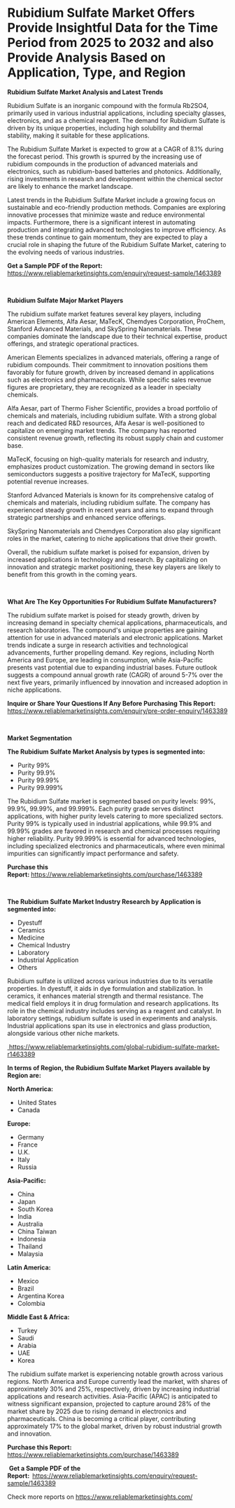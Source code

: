 <p><h1>Rubidium Sulfate Market Offers Provide Insightful Data for the Time Period from 2025 to 2032 and also Provide Analysis Based on Application, Type, and Region</h1></p><p><strong>Rubidium Sulfate Market Analysis and Latest Trends</strong></p>
<p><p>Rubidium Sulfate is an inorganic compound with the formula Rb2SO4, primarily used in various industrial applications, including specialty glasses, electronics, and as a chemical reagent. The demand for Rubidium Sulfate is driven by its unique properties, including high solubility and thermal stability, making it suitable for these applications.</p><p>The Rubidium Sulfate Market is expected to grow at a CAGR of 8.1% during the forecast period. This growth is spurred by the increasing use of rubidium compounds in the production of advanced materials and electronics, such as rubidium-based batteries and photonics. Additionally, rising investments in research and development within the chemical sector are likely to enhance the market landscape.</p><p>Latest trends in the Rubidium Sulfate Market include a growing focus on sustainable and eco-friendly production methods. Companies are exploring innovative processes that minimize waste and reduce environmental impacts. Furthermore, there is a significant interest in automating production and integrating advanced technologies to improve efficiency. As these trends continue to gain momentum, they are expected to play a crucial role in shaping the future of the Rubidium Sulfate Market, catering to the evolving needs of various industries.</p></p>
<p><strong>Get a Sample PDF of the Report:&nbsp;</strong> <a href="https://www.reliablemarketinsights.com/enquiry/request-sample/1463389?utm_campaign=1938&utm_medium=2&utm_source=Github&utm_content=ia&utm_term=01042025&utm_id=rubidium-sulfate">https://www.reliablemarketinsights.com/enquiry/request-sample/1463389</a></p>
<p>&nbsp;</p>
<p><strong>Rubidium Sulfate Major Market Players</strong></p>
<p><p>The rubidium sulfate market features several key players, including American Elements, Alfa Aesar, MaTecK, Chemdyes Corporation, ProChem, Stanford Advanced Materials, and SkySpring Nanomaterials. These companies dominate the landscape due to their technical expertise, product offerings, and strategic operational practices.</p><p>American Elements specializes in advanced materials, offering a range of rubidium compounds. Their commitment to innovation positions them favorably for future growth, driven by increased demand in applications such as electronics and pharmaceuticals. While specific sales revenue figures are proprietary, they are recognized as a leader in specialty chemicals.</p><p>Alfa Aesar, part of Thermo Fisher Scientific, provides a broad portfolio of chemicals and materials, including rubidium sulfate. With a strong global reach and dedicated R&D resources, Alfa Aesar is well-positioned to capitalize on emerging market trends. The company has reported consistent revenue growth, reflecting its robust supply chain and customer base.</p><p>MaTecK, focusing on high-quality materials for research and industry, emphasizes product customization. The growing demand in sectors like semiconductors suggests a positive trajectory for MaTecK, supporting potential revenue increases.</p><p>Stanford Advanced Materials is known for its comprehensive catalog of chemicals and materials, including rubidium sulfate. The company has experienced steady growth in recent years and aims to expand through strategic partnerships and enhanced service offerings.</p><p>SkySpring Nanomaterials and Chemdyes Corporation also play significant roles in the market, catering to niche applications that drive their growth.</p><p>Overall, the rubidium sulfate market is poised for expansion, driven by increased applications in technology and research. By capitalizing on innovation and strategic market positioning, these key players are likely to benefit from this growth in the coming years.</p></p>
<p>&nbsp;</p>
<p><strong>What Are The Key Opportunities For Rubidium Sulfate Manufacturers?</strong></p>
<p><p>The rubidium sulfate market is poised for steady growth, driven by increasing demand in specialty chemical applications, pharmaceuticals, and research laboratories. The compound's unique properties are gaining attention for use in advanced materials and electronic applications. Market trends indicate a surge in research activities and technological advancements, further propelling demand. Key regions, including North America and Europe, are leading in consumption, while Asia-Pacific presents vast potential due to expanding industrial bases. Future outlook suggests a compound annual growth rate (CAGR) of around 5-7% over the next five years, primarily influenced by innovation and increased adoption in niche applications.</p></p>
<p><strong>Inquire or Share Your Questions If Any Before Purchasing This Report:</strong> <a href="https://www.reliablemarketinsights.com/enquiry/pre-order-enquiry/1463389?utm_campaign=1938&utm_medium=2&utm_source=Github&utm_content=ia&utm_term=01042025&utm_id=rubidium-sulfate">https://www.reliablemarketinsights.com/enquiry/pre-order-enquiry/1463389</a></p>
<p>&nbsp;</p>
<p><strong>Market Segmentation</strong></p>
<p><strong>The Rubidium Sulfate Market Analysis by types is segmented into:</strong></p>
<p><ul><li>Purity 99%</li><li>Purity 99.9%</li><li>Purity 99.99%</li><li>Purity 99.999%</li></ul></p>
<p><p>The Rubidium Sulfate market is segmented based on purity levels: 99%, 99.9%, 99.99%, and 99.999%. Each purity grade serves distinct applications, with higher purity levels catering to more specialized sectors. Purity 99% is typically used in industrial applications, while 99.9% and 99.99% grades are favored in research and chemical processes requiring higher reliability. Purity 99.999% is essential for advanced technologies, including specialized electronics and pharmaceuticals, where even minimal impurities can significantly impact performance and safety.</p></p>
<p><strong>Purchase this Report:&nbsp;</strong><a href="https://www.reliablemarketinsights.com/purchase/1463389?utm_campaign=1938&utm_medium=2&utm_source=Github&utm_content=ia&utm_term=01042025&utm_id=rubidium-sulfate">https://www.reliablemarketinsights.com/purchase/1463389</a></p>
<p>&nbsp;</p>
<p><strong>The Rubidium Sulfate Market Industry Research by Application is segmented into:</strong></p>
<p><ul><li>Dyestuff</li><li>Ceramics</li><li>Medicine</li><li>Chemical Industry</li><li>Laboratory</li><li>Industrial Application</li><li>Others</li></ul></p>
<p><p>Rubidium sulfate is utilized across various industries due to its versatile properties. In dyestuff, it aids in dye formulation and stabilization. In ceramics, it enhances material strength and thermal resistance. The medical field employs it in drug formulation and research applications. Its role in the chemical industry includes serving as a reagent and catalyst. In laboratory settings, rubidium sulfate is used in experiments and analysis. Industrial applications span its use in electronics and glass production, alongside various other niche markets.</p></p>
<p><a href="https://www.reliablemarketinsights.com/global-rubidium-sulfate-market-r1463389?utm_campaign=1938&utm_medium=2&utm_source=Github&utm_content=ia&utm_term=01042025&utm_id=rubidium-sulfate">&nbsp;https://www.reliablemarketinsights.com/global-rubidium-sulfate-market-r1463389</a></p>
<p><strong>In terms of Region, the Rubidium Sulfate Market Players available by Region are:</strong></p>
<p>
    <p> <strong> North America: </strong>
        <ul>
            <li>United States</li>
            <li>Canada</li>
        </ul>
        </p> 
    <p> <strong> Europe: </strong>
        <ul>
            <li>Germany</li>
            <li>France</li>
            <li>U.K.</li>
            <li>Italy</li>
            <li>Russia</li>
        </ul>
        </p> 
    <p> <strong> Asia-Pacific: </strong>
        <ul>
            <li>China</li>
            <li>Japan</li>
            <li>South Korea</li>
            <li>India</li>
            <li>Australia</li>
            <li>China Taiwan</li>
            <li>Indonesia</li>
            <li>Thailand</li>
            <li>Malaysia</li>
        </ul>
        </p> 
    <p> <strong> Latin America: </strong>
        <ul>
            <li>Mexico</li>
            <li>Brazil</li>
            <li>Argentina Korea</li>
            <li>Colombia</li>
        </ul>
        </p> 
    <p> <strong> Middle East & Africa: </strong>
        <ul>
            <li>Turkey</li>
            <li>Saudi</li>
            <li>Arabia</li>
            <li>UAE</li>
            <li>Korea</li>
        </ul>
    </p>
    </p>
<p><p>The rubidium sulfate market is experiencing notable growth across various regions. North America and Europe currently lead the market, with shares of approximately 30% and 25%, respectively, driven by increasing industrial applications and research activities. Asia-Pacific (APAC) is anticipated to witness significant expansion, projected to capture around 28% of the market share by 2025 due to rising demand in electronics and pharmaceuticals. China is becoming a critical player, contributing approximately 17% to the global market, driven by robust industrial growth and innovation.</p></p>
<p><strong>Purchase this Report: </strong><a href="https://www.reliablemarketinsights.com/purchase/1463389?utm_campaign=1938&utm_medium=2&utm_source=Github&utm_content=ia&utm_term=01042025&utm_id=rubidium-sulfate">https://www.reliablemarketinsights.com/purchase/1463389</a></p>
<p>&nbsp;<strong>Get a Sample PDF of the Report:&nbsp;&nbsp;</strong><a href="https://www.reliablemarketinsights.com/enquiry/request-sample/1463389?utm_campaign=1938&utm_medium=2&utm_source=Github&utm_content=ia&utm_term=01042025&utm_id=rubidium-sulfate">https://www.reliablemarketinsights.com/enquiry/request-sample/1463389</a></p>
<p><strong></strong></p>
<p>Check more reports on <a href="https://www.reliablemarketinsights.com/?utm_campaign=1938&utm_medium=2&utm_source=Github&utm_content=ia&utm_term=01042025&utm_id=rubidium-sulfate">https://www.reliablemarketinsights.com/</a></p>